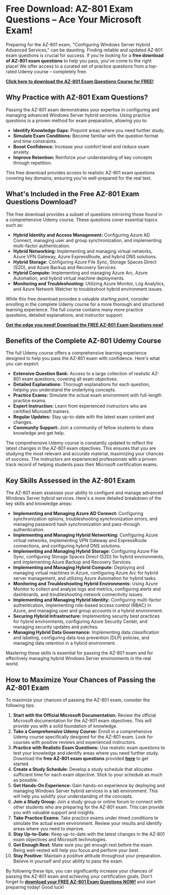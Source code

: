 # Free Download: AZ-801 Exam Questions – Ace Your Microsoft Exam!

Preparing for the AZ-801 exam, "Configuring Windows Server Hybrid Advanced Services," can be daunting. Finding reliable and updated AZ-801 exam questions is crucial for success. If you're looking for a **free download of AZ-801 exam questions** to help you pass, you've come to the right place! We offer access to a curated set of practice questions from a top-rated Udemy course – completely free.

[**Click here to download the AZ-801 Exam Questions Course for FREE!**](https://udemywork.com/az-801-exam-questions)

## Why Practice with AZ-801 Exam Questions?

Passing the AZ-801 exam demonstrates your expertise in configuring and managing advanced Windows Server hybrid services. Using practice questions is a proven method for exam preparation, allowing you to:

*   **Identify Knowledge Gaps:** Pinpoint areas where you need further study.
*   **Simulate Exam Conditions:** Become familiar with the question format and time constraints.
*   **Boost Confidence:** Increase your comfort level and reduce exam anxiety.
*   **Improve Retention:** Reinforce your understanding of key concepts through repetition.

This free download provides access to realistic AZ-801 exam questions covering key domains, ensuring you're well-prepared for the real test.

## What's Included in the Free AZ-801 Exam Questions Download?

The free download provides a subset of questions mirroring those found in a comprehensive Udemy course. These questions cover essential topics such as:

*   **Hybrid Identity and Access Management:** Configuring Azure AD Connect, managing user and group synchronization, and implementing multi-factor authentication.
*   **Hybrid Networking:** Implementing and managing virtual networks, Azure VPN Gateway, Azure ExpressRoute, and hybrid DNS solutions.
*   **Hybrid Storage:** Configuring Azure File Sync, Storage Spaces Direct (S2D), and Azure Backup and Recovery Services.
*   **Hybrid Compute:** Implementing and managing Azure Arc, Azure Automation, and hybrid virtual machine deployments.
*   **Monitoring and Troubleshooting:** Utilizing Azure Monitor, Log Analytics, and Azure Network Watcher to troubleshoot hybrid environment issues.

While this free download provides a valuable starting point, consider enrolling in the complete Udemy course for a more thorough and structured learning experience. The full course contains many more practice questions, detailed explanations, and instructor support.

[**Get the edge you need! Download the FREE AZ-801 Exam Questions now!**](https://udemywork.com/az-801-exam-questions)

## Benefits of the Complete AZ-801 Udemy Course

The full Udemy course offers a comprehensive learning experience designed to help you pass the AZ-801 exam with confidence. Here's what you can expect:

*   **Extensive Question Bank:** Access to a large collection of realistic AZ-801 exam questions, covering all exam objectives.
*   **Detailed Explanations:** Thorough explanations for each question, helping you understand the underlying concepts.
*   **Practice Exams:** Simulate the actual exam environment with full-length practice exams.
*   **Expert Instruction:** Learn from experienced instructors who are certified Microsoft trainers.
*   **Regular Updates:** Stay up-to-date with the latest exam content and changes.
*   **Community Support:** Join a community of fellow students to share knowledge and get help.

The comprehensive Udemy course is constantly updated to reflect the latest changes in the AZ-801 exam objectives. This ensures that you are studying the most relevant and accurate material, maximizing your chances of success. The instructors are experienced professionals with a proven track record of helping students pass their Microsoft certification exams.

## Key Skills Assessed in the AZ-801 Exam

The AZ-801 exam assesses your ability to configure and manage advanced Windows Server hybrid services. Here's a more detailed breakdown of the key skills and knowledge areas:

*   **Implementing and Managing Azure AD Connect:** Configuring synchronization options, troubleshooting synchronization errors, and managing password hash synchronization and pass-through authentication.
*   **Implementing and Managing Hybrid Networking:** Configuring Azure virtual networks, implementing VPN Gateway and ExpressRoute connections, and configuring hybrid DNS solutions.
*   **Implementing and Managing Hybrid Storage:** Configuring Azure File Sync, configuring Storage Spaces Direct (S2D) for hybrid environments, and implementing Azure Backup and Recovery Services.
*   **Implementing and Managing Hybrid Compute:** Deploying and managing virtual machines in Azure, configuring Azure Arc for hybrid server management, and utilizing Azure Automation for hybrid tasks.
*   **Monitoring and Troubleshooting Hybrid Environments:** Using Azure Monitor to collect and analyze logs and metrics, configuring alerts and dashboards, and troubleshooting network connectivity issues.
*   **Implementing and Managing Hybrid Identity:** Configuring multi-factor authentication, implementing role-based access control (RBAC) in Azure, and managing user and group accounts in a hybrid environment.
*   **Securing Hybrid Infrastructure:** Implementing security best practices for hybrid environments, configuring Azure Security Center, and managing security updates and patches.
*   **Managing Hybrid Data Governance:** Implementing data classification and labeling, configuring data loss prevention (DLP) policies, and managing data retention in a hybrid environment.

Mastering these skills is essential for passing the AZ-801 exam and for effectively managing hybrid Windows Server environments in the real world.

## How to Maximize Your Chances of Passing the AZ-801 Exam

To maximize your chances of passing the AZ-801 exam, consider the following tips:

1.  **Start with the Official Microsoft Documentation:** Review the official Microsoft documentation for the AZ-801 exam objectives. This will provide you with a solid foundation of knowledge.
2.  **Take a Comprehensive Udemy Course:** Enroll in a comprehensive Udemy course specifically designed for the AZ-801 exam. Look for courses with positive reviews and experienced instructors.
3.  **Practice with Realistic Exam Questions:** Use realistic exam questions to test your knowledge and identify areas where you need further study. Download the **free AZ-801 exam questions** provided [**here**](https://udemywork.com/az-801-exam-questions) to get started.
4.  **Create a Study Schedule:** Develop a study schedule that allocates sufficient time for each exam objective. Stick to your schedule as much as possible.
5.  **Get Hands-On Experience:** Gain hands-on experience by deploying and managing Windows Server hybrid services in a lab environment. This will help you solidify your understanding of the concepts.
6.  **Join a Study Group:** Join a study group or online forum to connect with other students who are preparing for the AZ-801 exam. This can provide you with valuable support and insights.
7.  **Take Practice Exams:** Take practice exams under timed conditions to simulate the actual exam environment. Review your results and identify areas where you need to improve.
8.  **Stay Up-to-Date:** Keep up-to-date with the latest changes in the AZ-801 exam objectives and Microsoft technologies.
9.  **Get Enough Rest:** Make sure you get enough rest before the exam. Being well-rested will help you focus and perform your best.
10. **Stay Positive:** Maintain a positive attitude throughout your preparation. Believe in yourself and your ability to pass the exam.

By following these tips, you can significantly increase your chances of passing the AZ-801 exam and achieving your certification goals. Don't forget to **[download your FREE AZ-801 Exam Questions NOW!](https://udemywork.com/az-801-exam-questions)** and start preparing today! Good luck!
